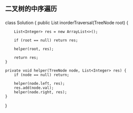 ##  二叉树的中序遍历

### 
class Solution {
    public List<Integer> inorderTraversal(TreeNode root) {

        List<Integer> res = new ArrayList<>();

        if (root == null) return res;

        helper(root, res);

        return res;
    }

    private void helper(TreeNode node, List<Integer> res) {
        if (node == null) return;

        helper(node.left, res);
        res.add(node.val);
        helper(node.right, res);
    }
}